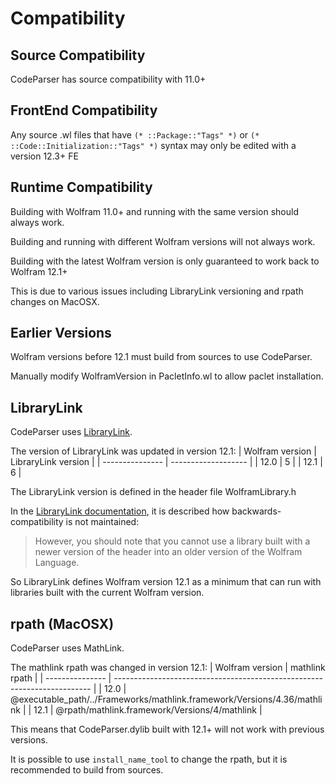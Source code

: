 
# Compatibility


## Source Compatibility

CodeParser has source compatibility with 11.0+


## FrontEnd Compatibility

Any source .wl files that have `(* ::Package::"Tags" *)` or `(* ::Code::Initialization::"Tags" *)` syntax may only be edited with a version 12.3+ FE 


## Runtime Compatibility

Building with Wolfram 11.0+ and running with the same version should always work.

Building and running with different Wolfram versions will not always work.

Building with the latest Wolfram version is only guaranteed to work back to Wolfram 12.1+

This is due to various issues including LibraryLink versioning and rpath changes on MacOSX.


## Earlier Versions

Wolfram versions before 12.1 must build from sources to use CodeParser.

Manually modify WolframVersion in PacletInfo.wl to allow paclet installation.


## LibraryLink

CodeParser uses [LibraryLink](https://reference.wolfram.com/language/guide/LibraryLink.html).

The version of LibraryLink was updated in version 12.1:
| Wolfram version | LibraryLink version |
| --------------- | ------------------- |
| 12.0            | 5                   |
| 12.1            | 6                   |

The LibraryLink version is defined in the header file WolframLibrary.h

In the [LibraryLink documentation](https://reference.wolfram.com/language/LibraryLink/tutorial/LibraryStructure.html#280210622), it is described how backwards-compatibility is not maintained:

>However, you should note that you cannot use a library built with a newer version of the header into an older version of the Wolfram Language.

So LibraryLink defines Wolfram version 12.1 as a minimum that can run with libraries built with the current Wolfram version.


## rpath (MacOSX)

CodeParser uses MathLink.

The mathlink rpath was changed in version 12.1:
| Wolfram version | mathlink rpath                                                           |
| --------------- | ------------------------------------------------------------------------ |
| 12.0            | @executable_path/../Frameworks/mathlink.framework/Versions/4.36/mathlink |
| 12.1            | @rpath/mathlink.framework/Versions/4/mathlink                            |

This means that CodeParser.dylib built with 12.1+ will not work with previous versions.

It is possible to use `install_name_tool` to change the rpath, but it is recommended to build from sources.
